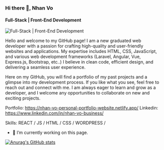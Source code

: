 ### Hi there 👋, Nhan Vo
#### Full-Stack | Front-End Development
![Full-Stack | Front-End Development](https://i.etsystatic.com/25584400/r/il/f470e9/3649558856/il_fullxfull.3649558856_tt2m.jpg)

Hello and welcome to my GitHub page! I am a new graduated web developer with a passion for crafting high-quality and user-friendly websites and applications. My expertise includes HTML, CSS, JavaScript, and various web development frameworks (Laravel, Angular, Vue, Express.js, Bootstrap, etc..)  I believe in clean code, efficient design, and delivering a seamless user experience.

Here on my GitHub, you will find a portfolio of my past projects and a glimpse into my development process. If you like what you see, feel free to reach out and connect with me. I am always eager to learn and grow as a developer, and I welcome any opportunities to collaborate on new and exciting projects.

Portfolio: https://nhan-vo-personal-portfolio-website.netlify.app/ 
Linkedin: https://www.linkedin.com/in/nhan-vo-business/



Skills: REACT / JS / HTML / CSS / WORDPRESS / 

- 🔭 I’m currently working on this page. 




[![Anurag's GitHub stats](https://github-readme-stats.vercel.app/api?username=nhoxben335)](https://github.com/anuraghazra/github-readme-stats)
